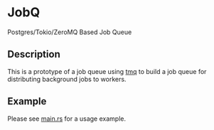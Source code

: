 

# JobQ 

Postgres/Tokio/ZeroMQ Based Job Queue

## Description

This is a prototype of a job queue using [tmq](https://github.com/cetra3/tmq) to build a job queue for distributing background jobs to workers.

## Example

Please see [main.rs](src/main.rs) for a usage example.


